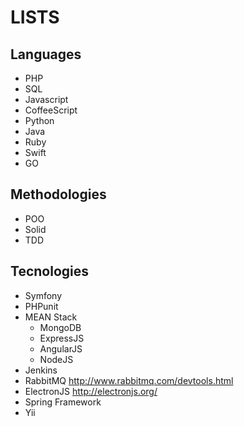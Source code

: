 # LISTS

## Languages
- PHP
- SQL
- Javascript
- CoffeeScript
- Python
- Java
- Ruby
- Swift
- GO

## Methodologies
- POO
- Solid
- TDD

## Tecnologies
- Symfony
- PHPunit
- MEAN Stack
  * MongoDB
  * ExpressJS
  * AngularJS
  * NodeJS
- Jenkins
- RabbitMQ http://www.rabbitmq.com/devtools.html
- ElectronJS http://electronjs.org/
- Spring Framework
- Yii
